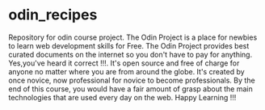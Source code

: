 # odin_recipes
Repository for odin course project.
The Odin Project is a place for newbies to learn web development skills for Free.
The Odin Project provides best curated documents on the internet so you don't have to pay for anything.
Yes,you've heard it correct !!!. It's open source and free of charge for anyone no matter where you are from around the globe.
It's created by once novice, now professional for novice to become professionals.
By the end of this course, you would have a fair amount of grasp about the main technologies that are used every day on the web.
Happy Learning !!!
